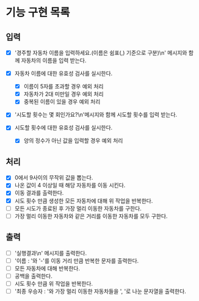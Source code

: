 # 기능 구현 목록

## 입력

- [x] '경주할 자동차 이름을 입력하세요.(이름은 쉼표(,) 기준으로 구분)\n' 메시지와 함께 자동차의 이름을 입력 받는다.
- [x] 자동차 이름에 대한 유효성 검사를 실시한다.

  - [x] 이름이 5자를 초과할 경우 예외 처리
  - [x] 자동차가 2대 미만일 경우 예외 처리
  - [x] 중복된 이름이 있을 경우 예외 처리

- [x] '시도할 횟수는 몇 회인가요?\n'메시지와 함께 시도할 횟수를 입력 받는다.
- [x] 시도할 횟수에 대한 유효성 검사를 실시한다.
  - [x] 양의 정수가 아닌 값을 입력할 경우 예외 처리

## 처리

- [x] 0에서 9사이의 무작위 값을 뽑는다.
- [x] 나온 값이 4 이상일 때 해당 자동차를 이동 시킨다.
- [x] 이동 결과를 출력한다.
- [x] 시도 횟수 만큼 생성한 모든 자동차에 대해 위 작업을 반복한다.
- [ ] 모든 시도가 종료된 후 가장 멀리 이동한 자동차를 구한다.
- [ ] 가장 멀리 이동한 자동차와 같은 거리를 이동한 자동차를 모두 구한다.

## 출력

- [ ] '실행결과\n' 메시지를 출력한다.
- [ ] '이름 : '와 '-'를 이동 거리 만큼 반복한 문자를 출력한다.
- [ ] 모든 자동차에 대해 반복한다.
- [ ] 공백을 출력한다.
- [ ] 시도 횟수 만큼 위 작업을 반복한다.
- [ ] '최종 우승자 : '와 가장 멀리 이동한 자동차들을 ', '로 나눈 문자열을 출력한다.
